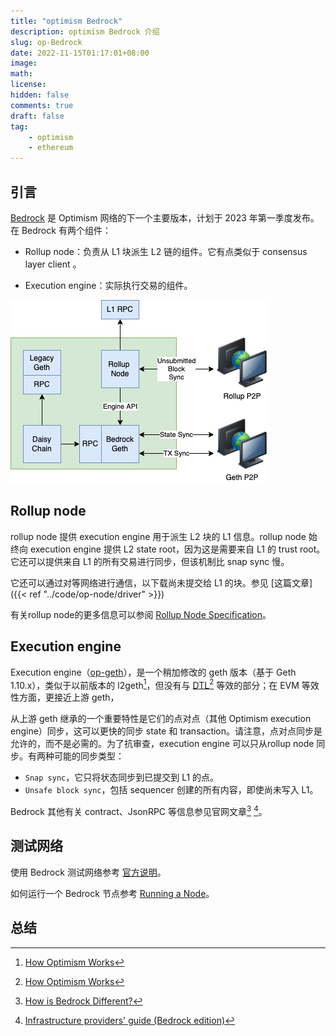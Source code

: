 ```yaml
---
title: "optimism Bedrock"
description: optimism Bedrock 介绍
slug: op-Bedrock
date: 2022-11-15T01:17:01+08:00
image:
math:
license:
hidden: false
comments: true
draft: false
tag:
    - optimism
    - ethereum
---
```


## 引言

[Bedrock](https://github.com/ethereum-optimism/optimism/tree/bedrock/specs) 是 Optimism 网络的下一个主要版本，计划于 2023 年第一季度发布。在 Bedrock 有两个组件：

+ Rollup node：负责从 L1 块派生 L2 链的组件。它有点类似于 consensus layer client 。

+ Execution engine：实际执行交易的组件。

![Bedrock-components](Bedrock-components.png)

## Rollup node

rollup node 提供 execution engine 用于派生 L2 块的 L1 信息。rollup node 始终向 execution engine 提供 L2 state root，因为这是需要来自 L1 的 trust root。它还可以提供来自 L1 的所有交易进行同步，但该机制比 snap sync 慢。

它还可以通过对等网络进行通信，以下载尚未提交给 L1 的块。参见 [这篇文章]({{< ref "../code/op-node/driver" >}})

有关rollup node的更多信息可以参阅 [Rollup Node Specification](https://github.com/ethereum-optimism/optimism/blob/develop/specs/rollup-node.md)。

## Execution engine

Execution engine（[op-geth](https://github.com/ethereum-optimism/op-geth)），是一个稍加修改的 geth 版本（基于 Geth 1.10.x），类似于以前版本的 l2geth[^3]，但没有与 [DTL](https://github.com/ethereum-optimism/optimism/tree/develop/packages/data-transport-layer)[^3] 等效的部分；在 EVM 等效性方面，更接近上游 geth，

从上游 geth 继承的一个重要特性是它们的点对点（其他 Optimism  execution engine）同步，这可以更快的同步 state 和 transaction。请注意，点对点同步是允许的，而不是必需的。为了抗审查，execution engine 可以只从rollup node 同步。有两种可能的同步类型：

+ `Snap sync`，它只将状态同步到已提交到 L1 的点。
+ `Unsafe block sync`，包括 sequencer 创建的所有内容，即使尚未写入 L1。

Bedrock 其他有关 contract、JsonRPC 等信息参见官网文章[^1] [^2]。

## 测试网络

使用 Bedrock 测试网络参考 [官方说明](https://oplabs.notion.site/Usage-Guide-3667cfd2b180475894201f4a69089419)。

如何运行一个 Bedrock 节点参考 [Running a Node](https://oplabs.notion.site/Running-a-Node-eda545c730e64b44b762ab12e93296aa)。

## 总结

[^1]: [How is Bedrock Different?](https://community.optimism.io/docs/developers/Bedrock/)
[^2]: [Infrastructure providers' guide (Bedrock edition)](https://community.optimism.io/docs/developers/Bedrock-temp/infra/)
[^3]: [How Optimism Works](https://community.optimism.io/docs/how-optimism-works/#block-execution)
